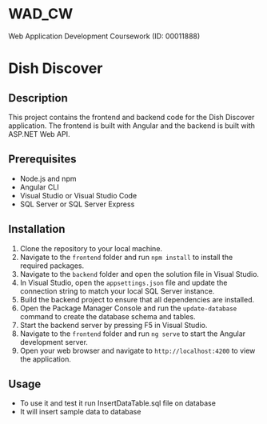 # WAD_CW
Web Application Development Coursework (ID: 00011888)
# Dish Discover

## Description
This project contains the frontend and backend code for the Dish Discover application. The frontend is built with Angular and the backend is built with ASP.NET Web API.

## Prerequisites
- Node.js and npm
- Angular CLI
- Visual Studio or Visual Studio Code
- SQL Server or SQL Server Express

## Installation
1. Clone the repository to your local machine.
2. Navigate to the `frontend` folder and run `npm install` to install the required packages.
3. Navigate to the `backend` folder and open the solution file in Visual Studio.
4. In Visual Studio, open the `appsettings.json` file and update the connection string to match your local SQL Server instance.
5. Build the backend project to ensure that all dependencies are installed.
6. Open the Package Manager Console and run the `update-database` command to create the database schema and tables.
7. Start the backend server by pressing F5 in Visual Studio.
8. Navigate to the `frontend` folder and run `ng serve` to start the Angular development server.
9. Open your web browser and navigate to `http://localhost:4200` to view the application.

## Usage
- To use it and test it run InsertDataTable.sql file on database
- It will insert sample data to database
